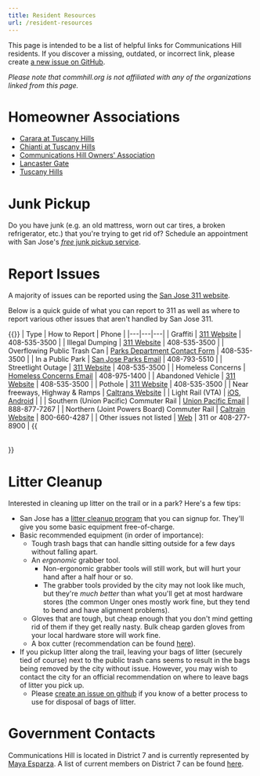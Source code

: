 ```yaml
---
title: Resident Resources
url: /resident-resources
---
```


This page is intended to be a list of helpful links for Communications Hill residents. If you discover a missing, outdated, or incorrect link, please create [a new issue on GitHub](https://github.com/commhill/commhill.github.io/issues/new).

*Please note that commhill.org is not affiliated with any of the organizations linked from this page.*

# Homeowner Associations
- [Carara at Tuscany Hills](https://app.pilera.com/)
- [Chianti at Tuscany Hills](https://app.pilera.com/)
- [Communications Hill Owners' Association](https://www.helsing.com/)
- [Lancaster Gate](https://www.lancastergatehoa.com/)
- [Tuscany Hills](https://app.pilera.com/)

# Junk Pickup

Do you have junk (e.g. an old mattress, worn out car tires, a broken refrigerator, etc.) that you're trying to get rid of? Schedule an appointment with San Jose's [_free_ junk pickup service](https://www.sanjoseca.gov/your-government/environment/recycling-garbage/junk-pickup).

# Report Issues
A majority of issues can be reported using the [San Jose 311 website](https://311.sanjoseca.gov).

Below is a quick guide of what you can report to 311 as well as where to report various other issues that aren't handled by San Jose 311.

{{<table table-class="f6 w-100 mw8 center"
         th-class="fw6 bb b--black-20 tl pb3 pr3"
         td-class="pv3 pr3 bb b--black-20">}}
| Type | How to Report | Phone |
|---|---|---|
|  Graffiti | [311 Website](https://311.sanjoseca.gov) |  408-535-3500 |
|  Illegal Dumping | [311 Website](https://311.sanjoseca.gov) | 408-535-3500  |
|  Overflowing Public Trash Can | [Parks Department Contact Form](https://www.sanjoseca.gov/Home/Components/FormBuilder/FormBuilder/1a53b42063784f9f9ece52f61bb30ab6/3037?fbclid=IwAR0AKO42bP9rh7X382Y_LpbSTicCSUZ9JLojzlFB4RhmDEj7MthrfF1qaIM) | 408-535-3500  |
|  In a Public Park | [San Jose Parks Email](mailto:park.concerns@sanjoseca.gov) |  408-793-5510 |
|  Streetlight Outage | [311 Website](https://311.sanjoseca.gov) |  408-535-3500 | 
|  Homeless Concerns |  [Homeless Concerns Email](mailto:homelessconcerns@sanjoseca.gov) | 408-975-1400  |
|  Abandoned Vehicle | [311 Website](https://311.sanjoseca.gov) |  408-535-3500 |
|  Pothole | [311 Website](https://311.sanjoseca.gov) | 408-535-3500  |
|  Near freeways, Highway & Ramps | [Caltrans Website](https://csr.dot.ca.gov/) |
|  Light Rail (VTA) | [iOS](https://itunes.apple.com/us/app/vtalerts/id633600618?ls=1&mt=8), [Android](https://play.google.com/store/apps/details?id=com.elerts.vta) |  |
|  Southern (Union Pacific) Commuter Rail | [Union Pacific Email](mailto:rmcc_in@up.com) | 888-877-7267 |
|  Northern (Joint Powers Board) Commuter Rail | [Caltrain Website](https://www.caltrain.com/about/contact.html) | 800-660-4287 |
|  Other issues not listed | [Web](https://www.sanjoseca.gov/residents/report-an-issue) | 311 or 408-277-8900 |
{{</table>}}

# Litter Cleanup
Interested in cleaning up litter on the trail or in a park? Here's a few tips:
- San Jose has a [litter cleanup program](https://www.sanjoseca.gov/your-government/departments/parks-recreation-neighborhood-services/volunteer-with-us/anti-graffiti-litter) that you can signup for. They'll give you some basic equipment free-of-charge.
- Basic recommended equipment (in order of importance):
  - Tough trash bags that can handle sitting outside for a few days without falling apart.
  - An *ergonomic* grabber tool.
    - Non-ergonomic grabber tools will still work, but will hurt your hand after a half hour or so.
    - The grabber tools provided by the city may not look like much, but they're *much better* than what you'll get at most hardware stores (the common Unger ones mostly work fine, but they tend to bend and have alignment problems).
  - Gloves that are tough, but cheap enough that you don't mind getting rid of them if they get really nasty. Bulk cheap garden gloves from your local hardware store will work fine.
  - A box cutter (recommendation can be found [here](https://www.homedepot.com/p/Milwaukee-FASTBACK-Folding-Utility-Knife-with-Blade-Storage-Compact-Folding-Utility-Knife-with-2-General-Purpose-Blades-2-Pack-48-22-1503/309350823)).
- If you pickup litter along the trail, leaving your bags of litter (securely tied of course) next to the public trash cans seems to result in the bags being removed by the city without issue. However, you may wish to contact the city for an official recommendation on where to leave bags of litter you pick up.
  - Please [create an issue on github](https://github.com/commhill/commhill.github.io/issues/new) if you know of a better process to use for disposal of bags of litter.

# Government Contacts
Communications Hill is located in District 7 and is currently represented by [Maya Esparza](https://www.sanjoseca.gov/your-government/departments-offices/city-council/district-7/maya-esparza-bio). A list of current members on District 7 can be found [here](https://www.sanjoseca.gov/your-government/departments-offices/city-council/district-7/district-7-staff). 
